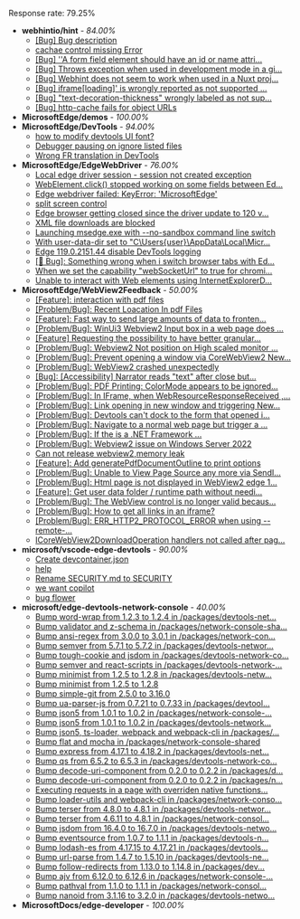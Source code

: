 Response rate: 79.25%

* **webhintio/hint** - _84.00%_
  * [[Bug] Bug description](https://github.com/webhintio/hint/issues/5826)
  * [cachae control missing Error](https://github.com/webhintio/hint/issues/5823)
  * [[Bug] ''A form field element should have an id or name attri...](https://github.com/webhintio/hint/issues/5741)
  * [[Bug] Throws exception when used in development mode in a gi...](https://github.com/webhintio/hint/issues/5738)
  * [[Bug] Webhint does not seem to work when used in a Nuxt proj...](https://github.com/webhintio/hint/issues/5735)
  * [[Bug] iframe[loading]' is wrongly reported as not supported ...](https://github.com/webhintio/hint/issues/5730)
  * [[Bug] "text-decoration-thickness" wrongly labeled as not sup...](https://github.com/webhintio/hint/issues/5723)
  * [[Bug] http-cache fails for object URLs](https://github.com/webhintio/hint/issues/5706)
* **MicrosoftEdge/demos** - _100.00%_
* **MicrosoftEdge/DevTools** - _94.00%_
  * [how to modify devtools UI font?](https://github.com/MicrosoftEdge/DevTools/issues/244)
  * [Debugger pausing on ignore listed files ](https://github.com/MicrosoftEdge/DevTools/issues/243)
  * [Wrong FR translation in DevTools](https://github.com/MicrosoftEdge/DevTools/issues/242)
* **MicrosoftEdge/EdgeWebDriver** - _76.00%_
  * [Local edge driver session - session not created exception](https://github.com/MicrosoftEdge/EdgeWebDriver/issues/140)
  * [WebElement.click() stopped working on some fields between Ed...](https://github.com/MicrosoftEdge/EdgeWebDriver/issues/139)
  * [Edge webdriver failed: KeyError: 'MicrosoftEdge'](https://github.com/MicrosoftEdge/EdgeWebDriver/issues/138)
  * [split screen control](https://github.com/MicrosoftEdge/EdgeWebDriver/issues/137)
  * [Edge browser getting closed since the driver update to 120 v...](https://github.com/MicrosoftEdge/EdgeWebDriver/issues/135)
  * [XML file downloads are blocked](https://github.com/MicrosoftEdge/EdgeWebDriver/issues/133)
  * [Launching msedge.exe with --no-sandbox command line switch](https://github.com/MicrosoftEdge/EdgeWebDriver/issues/141)
  * [With user-data-dir set to "C\Users\{user}\AppData\Local\Micr...](https://github.com/MicrosoftEdge/EdgeWebDriver/issues/125)
  * [Edge 119.0.2151.44 disable DevTools logging](https://github.com/MicrosoftEdge/EdgeWebDriver/issues/124)
  * [[🐛 Bug]: Something wrong when i switch browser tabs with Ed...](https://github.com/MicrosoftEdge/EdgeWebDriver/issues/123)
  * [When we set the capability "webSocketUrl" to true for chromi...](https://github.com/MicrosoftEdge/EdgeWebDriver/issues/103)
  * [Unable to interact with Web elements using InternetExplorerD...](https://github.com/MicrosoftEdge/EdgeWebDriver/issues/91)
* **MicrosoftEdge/WebView2Feedback** - _50.00%_
  * [[Feature]: interaction with pdf files](https://github.com/MicrosoftEdge/WebView2Feedback/issues/4476)
  * [[Problem/Bug]: Recent Loacation In pdf Files](https://github.com/MicrosoftEdge/WebView2Feedback/issues/4475)
  * [[Feature]: Fast way to send large amounts of data to fronten...](https://github.com/MicrosoftEdge/WebView2Feedback/issues/4468)
  * [[Problem/Bug]: WinUi3 Webview2 Input box in a web page does ...](https://github.com/MicrosoftEdge/WebView2Feedback/issues/4465)
  * [[Feature] Requesting the possibility to have better granular...](https://github.com/MicrosoftEdge/WebView2Feedback/issues/4460)
  * [[Problem/Bug]: Webview2 Not position on High scaled monitor ...](https://github.com/MicrosoftEdge/WebView2Feedback/issues/4459)
  * [[Problem/Bug]: Prevent opening a window via CoreWebView2 New...](https://github.com/MicrosoftEdge/WebView2Feedback/issues/4453)
  * [[Problem/Bug]: WebView2 crashed unexpectedly](https://github.com/MicrosoftEdge/WebView2Feedback/issues/4450)
  * [[Bug]: [Accessibility] Narrator reads "text" after close but...](https://github.com/MicrosoftEdge/WebView2Feedback/issues/4449)
  * [[Problem/Bug]: PDF Printing: ColorMode appears to be ignored...](https://github.com/MicrosoftEdge/WebView2Feedback/issues/4445)
  * [[Problem/Bug]: In IFrame, when WebResourceResponseReceived ,...](https://github.com/MicrosoftEdge/WebView2Feedback/issues/4433)
  * [[Problem/Bug]: Link opening in new window and triggering New...](https://github.com/MicrosoftEdge/WebView2Feedback/issues/4424)
  * [[Problem/Bug]: Devtools can't dock to the form that opened i...](https://github.com/MicrosoftEdge/WebView2Feedback/issues/4423)
  * [[Problem/Bug]: Navigate to a normal web page but  trigger a ...](https://github.com/MicrosoftEdge/WebView2Feedback/issues/4417)
  * [[Problem/Bug]: If the <TargetFramework> is a .NET Framework ...](https://github.com/MicrosoftEdge/WebView2Feedback/issues/4416)
  * [[Problem/Bug]: Webview2 issue on Windows Server 2022](https://github.com/MicrosoftEdge/WebView2Feedback/issues/4414)
  * [Can not release webview2,memory leak](https://github.com/MicrosoftEdge/WebView2Feedback/issues/4412)
  * [[Feature]: Add generatePdfDocumentOutline to print options](https://github.com/MicrosoftEdge/WebView2Feedback/issues/4466)
  * [[Problem/Bug]: Unable to View Page Source any more via SendI...](https://github.com/MicrosoftEdge/WebView2Feedback/issues/4463)
  * [[Problem/Bug]: Html page is not displayed in WebView2 edge 1...](https://github.com/MicrosoftEdge/WebView2Feedback/issues/4462)
  * [[Feature]: Get user data folder / runtime path without needi...](https://github.com/MicrosoftEdge/WebView2Feedback/issues/4454)
  * [[Problem/Bug]: The WebView control is no longer valid becaus...](https://github.com/MicrosoftEdge/WebView2Feedback/issues/4452)
  * [[Problem/Bug]: How to get all links in an iframe?](https://github.com/MicrosoftEdge/WebView2Feedback/issues/4447)
  * [[Problem/Bug]: ERR_HTTP2_PROTOCOL_ERROR when using --remote-...](https://github.com/MicrosoftEdge/WebView2Feedback/issues/4438)
  * [ICoreWebView2DownloadOperation handlers not called after pag...](https://github.com/MicrosoftEdge/WebView2Feedback/issues/4435)
* **microsoft/vscode-edge-devtools** - _90.00%_
  * [Create devcontainer.json](https://github.com/microsoft/vscode-edge-devtools/pull/2111)
  * [help](https://github.com/microsoft/vscode-edge-devtools/issues/2110)
  * [Rename SECURITY.md to SECURITY](https://github.com/microsoft/vscode-edge-devtools/pull/2109)
  * [we want copilot](https://github.com/microsoft/vscode-edge-devtools/issues/2108)
  * [bug flower](https://github.com/microsoft/vscode-edge-devtools/issues/2107)
* **microsoft/edge-devtools-network-console** - _40.00%_
  * [Bump word-wrap from 1.2.3 to 1.2.4 in /packages/devtools-net...](https://github.com/microsoft/edge-devtools-network-console/pull/123)
  * [Bump validator and z-schema in /packages/network-console-sha...](https://github.com/microsoft/edge-devtools-network-console/pull/122)
  * [Bump ansi-regex from 3.0.0 to 3.0.1 in /packages/network-con...](https://github.com/microsoft/edge-devtools-network-console/pull/121)
  * [Bump semver from 5.7.1 to 5.7.2 in /packages/devtools-networ...](https://github.com/microsoft/edge-devtools-network-console/pull/120)
  * [Bump tough-cookie and jsdom in /packages/devtools-network-co...](https://github.com/microsoft/edge-devtools-network-console/pull/119)
  * [Bump semver and react-scripts in /packages/devtools-network-...](https://github.com/microsoft/edge-devtools-network-console/pull/117)
  * [Bump minimist from 1.2.5 to 1.2.8 in /packages/devtools-netw...](https://github.com/microsoft/edge-devtools-network-console/pull/112)
  * [Bump minimist from 1.2.5 to 1.2.8](https://github.com/microsoft/edge-devtools-network-console/pull/111)
  * [Bump simple-git from 2.5.0 to 3.16.0](https://github.com/microsoft/edge-devtools-network-console/pull/110)
  * [Bump ua-parser-js from 0.7.21 to 0.7.33 in /packages/devtool...](https://github.com/microsoft/edge-devtools-network-console/pull/109)
  * [Bump json5 from 1.0.1 to 1.0.2 in /packages/network-console-...](https://github.com/microsoft/edge-devtools-network-console/pull/108)
  * [Bump json5 from 1.0.1 to 1.0.2 in /packages/devtools-network...](https://github.com/microsoft/edge-devtools-network-console/pull/107)
  * [Bump json5, ts-loader, webpack and webpack-cli in /packages/...](https://github.com/microsoft/edge-devtools-network-console/pull/106)
  * [Bump flat and mocha in /packages/network-console-shared](https://github.com/microsoft/edge-devtools-network-console/pull/105)
  * [Bump express from 4.17.1 to 4.18.2 in /packages/devtools-net...](https://github.com/microsoft/edge-devtools-network-console/pull/104)
  * [Bump qs from 6.5.2 to 6.5.3 in /packages/devtools-network-co...](https://github.com/microsoft/edge-devtools-network-console/pull/103)
  * [Bump decode-uri-component from 0.2.0 to 0.2.2 in /packages/d...](https://github.com/microsoft/edge-devtools-network-console/pull/101)
  * [Bump decode-uri-component from 0.2.0 to 0.2.2 in /packages/n...](https://github.com/microsoft/edge-devtools-network-console/pull/100)
  * [Executing requests in a page with overriden native functions...](https://github.com/microsoft/edge-devtools-network-console/issues/99)
  * [Bump loader-utils and webpack-cli in /packages/network-conso...](https://github.com/microsoft/edge-devtools-network-console/pull/98)
  * [Bump terser from 4.8.0 to 4.8.1 in /packages/devtools-networ...](https://github.com/microsoft/edge-devtools-network-console/pull/97)
  * [Bump terser from 4.6.11 to 4.8.1 in /packages/network-consol...](https://github.com/microsoft/edge-devtools-network-console/pull/96)
  * [Bump jsdom from 16.4.0 to 16.7.0 in /packages/devtools-netwo...](https://github.com/microsoft/edge-devtools-network-console/pull/94)
  * [Bump eventsource from 1.0.7 to 1.1.1 in /packages/devtools-n...](https://github.com/microsoft/edge-devtools-network-console/pull/93)
  * [Bump lodash-es from 4.17.15 to 4.17.21 in /packages/devtools...](https://github.com/microsoft/edge-devtools-network-console/pull/84)
  * [Bump url-parse from 1.4.7 to 1.5.10 in /packages/devtools-ne...](https://github.com/microsoft/edge-devtools-network-console/pull/83)
  * [Bump follow-redirects from 1.13.0 to 1.14.8 in /packages/dev...](https://github.com/microsoft/edge-devtools-network-console/pull/81)
  * [Bump ajv from 6.12.0 to 6.12.6 in /packages/network-console-...](https://github.com/microsoft/edge-devtools-network-console/pull/80)
  * [Bump pathval from 1.1.0 to 1.1.1 in /packages/network-consol...](https://github.com/microsoft/edge-devtools-network-console/pull/79)
  * [Bump nanoid from 3.1.16 to 3.2.0 in /packages/devtools-netwo...](https://github.com/microsoft/edge-devtools-network-console/pull/78)
* **MicrosoftDocs/edge-developer** - _100.00%_